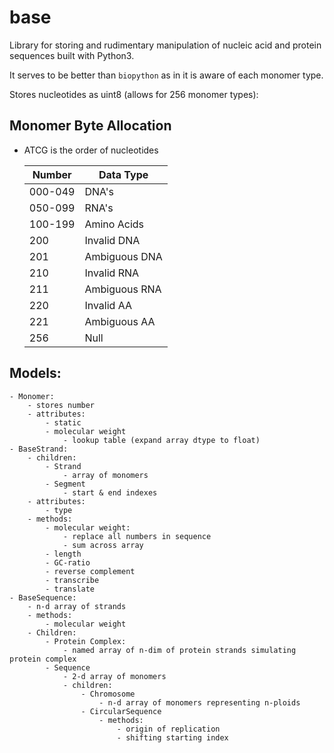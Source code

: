 # base

Library for storing and rudimentary manipulation of nucleic acid and protein sequences built with Python3.

It serves to be better than `biopython` as in it is aware of each monomer type.

Stores nucleotides as uint8 (allows for 256 monomer types):

## Monomer Byte Allocation
   - ATCG is the order of nucleotides

      | Number  | Data Type     |
      |---------|---------------|
      | 000-049 | DNA's         |
      | 050-099 | RNA's         |
      | 100-199 | Amino Acids   |
      | 200     | Invalid DNA   |
      | 201     | Ambiguous DNA |
      | 210     | Invalid RNA   |
      | 211     | Ambiguous RNA |
      | 220     | Invalid AA    |
      | 221     | Ambiguous AA  |
      | 256     | Null          |

## Models:
    - Monomer:
        - stores number
        - attributes:
            - static
            - molecular weight
                - lookup table (expand array dtype to float)
    - BaseStrand:
        - children:
            - Strand
                - array of monomers
            - Segment
                - start & end indexes
        - attributes:
            - type
        - methods:
            - molecular weight:
                - replace all numbers in sequence
                - sum across array
            - length
            - GC-ratio
            - reverse complement
            - transcribe
            - translate
    - BaseSequence:
        - n-d array of strands
        - methods:
            - molecular weight
        - Children:
            - Protein Complex:
                - named array of n-dim of protein strands simulating protein complex
            - Sequence
                - 2-d array of monomers
                - children:
                    - Chromosome
                        - n-d array of monomers representing n-ploids
                    - CircularSequence
                        - methods:
                            - origin of replication
                            - shifting starting index
